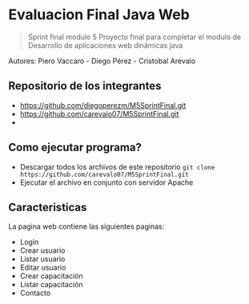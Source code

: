 # Evaluacion Final Java Web
> Sprint final modulo 5
Proyecto final para completar el modulo de Desarrollo de aplicaciones web dinámicas java

Autores: Piero Vaccaro - Diego Pérez - Cristobal Arevalo

## Repositorio de los integrantes
* https://github.com/diegoperezm/M5SprintFinal.git
* https://github.com/carevalo07/M5SprintFinal.git
*
  
## Como ejecutar programa?
* Descargar todos los archivos de este repositorio
```git clone https://github.com/carevalo07/M5SprintFinal.git ```
* Ejecutar el archivo en conjunto con servidor Apache

## Caracteristicas

La pagina web contiene las siguientes paginas:
* Login
* Crear usuario
* Listar usuario
* Editar usuario
* Crear capacitación
* Listar capacitación
* Contacto
